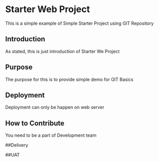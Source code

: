 # Starter Web Project
This is a simple example of Simple Starter Project using GIT Repository

## Introduction
As stated, this is just introduction of Starter We Project

## Purpose
The purpose for this is to provide simple demo for GIT Basics

## Deployment 
Deployment can only be happen on web server

## How to Contribute
You need to be a part of Development team

##Delivery

##UAT